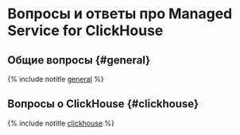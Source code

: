 # Вопросы и ответы про Managed Service for ClickHouse


## Общие вопросы {#general}

{% include notitle [general](general.md) %}


## Вопросы о ClickHouse {#clickhouse}

{% include notitle [clickhouse](clickhouse.md) %}

